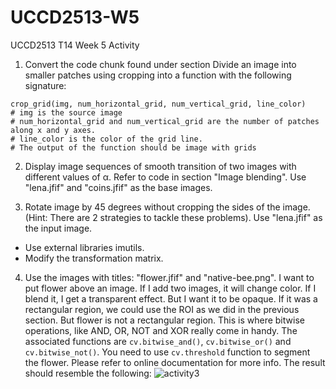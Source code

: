 # UCCD2513-W5
 UCCD2513 T14 Week 5 Activity

1. Convert the code chunk found under section Divide an image into smaller patches using cropping into a function with the following signature:
 ```
 crop_grid(img, num_horizontal_grid, num_vertical_grid, line_color)
 # img is the source image
 # num_horizontal_grid and num_vertical_grid are the number of patches along x and y axes.
 # line_color is the color of the grid line.
 # The output of the function should be image with grids
 ```

2. Display image sequences of smooth transition of two images with different values of α. Refer to code in section "Image blending". Use "lena.jfif" and "coins.jfif" as the base images.

3. Rotate image by 45 degrees without cropping the sides of the image. (Hint: There are 2 strategies to tackle these problems). Use "lena.jfif" as the input image.
 - Use external libraries imutils.
 - Modify the transformation matrix.

4. Use the images with titles: "flower.jfif" and "native-bee.png". I want to put flower above an image. If I add two images, it will change color. If I blend it, I get a transparent effect. But I want it to be opaque. If it was a rectangular region, we could use the ROI as we did in the previous section. But flower is not a rectangular region. This is where bitwise operations, like AND, OR, NOT and XOR really come in handy. The associated functions are `cv.bitwise_and()`, `cv.bitwise_or()` and `cv.bitwise_not()`. You need to use `cv.threshold` function to segment the flower. Please refer to online documentation for more info. The result should resemble the following:
 ![activity3](https://user-images.githubusercontent.com/70535150/179164088-35d7ee40-dba3-497a-98eb-98d19e229f4f.PNG)
